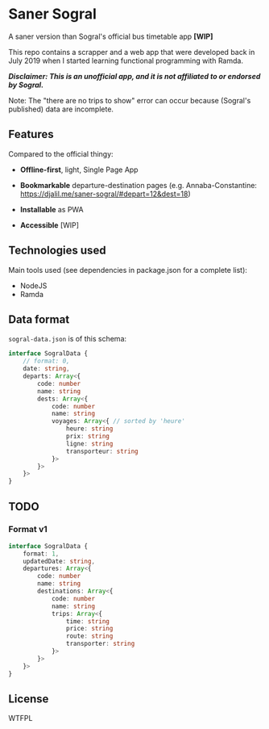 # Saner Sogral
A saner version than Sogral's official bus timetable app **\[WIP\]**

This repo contains a scrapper and a web app that were developed back in July 2019 when I started learning functional programming with Ramda.

***Disclaimer: This is an unofficial app, and it is not affiliated to or endorsed by Sogral.***

Note: The "there are no trips to show" error can occur because (Sogral's published) data are incomplete.


## Features
Compared to the official thingy:

- **Offline-first**, light, Single Page App

- **Bookmarkable** departure-destination pages (e.g. Annaba-Constantine: https://djalil.me/saner-sogral/#depart=12&dest=18)

- **Installable** as PWA

- **Accessible** \[WIP]


## Technologies used
Main tools used (see dependencies in package.json for a complete list):
- NodeJS
- Ramda


## Data format
`sogral-data.json` is of this schema:

```ts
interface SogralData {
    // format: 0,
    date: string,
    departs: Array<{
        code: number
        name: string
        dests: Array<{
            code: number
            name: string
            voyages: Array<{ // sorted by 'heure'
                heure: string
                prix: string
                ligne: string
                transporteur: string
            }>
        }>
    }>
}
```


## TODO

### Format v1
```ts
interface SogralData {
    format: 1,
    updatedDate: string,
    departures: Array<{
        code: number
        name: string
        destinations: Array<{
            code: number
            name: string
            trips: Array<{
                time: string
                price: string
                route: string
                transporter: string
            }>
        }>
    }>
}
```


## License
WTFPL
